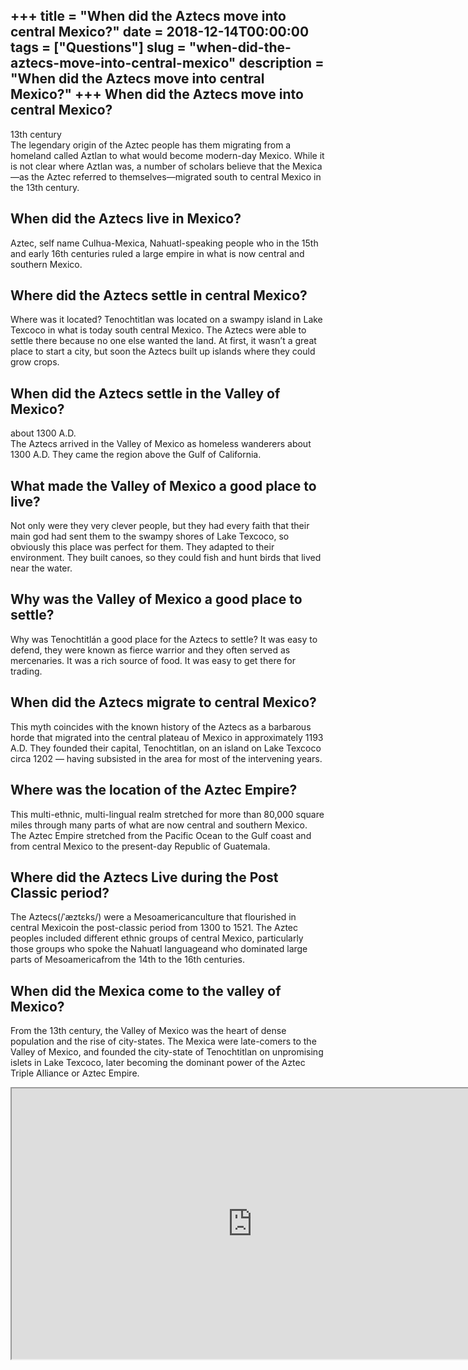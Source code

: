 +++
title = "When did the Aztecs move into central Mexico?"
date = 2018-12-14T00:00:00
tags = ["Questions"]
slug = "when-did-the-aztecs-move-into-central-mexico"
description = "When did the Aztecs move into central Mexico?"
+++
When did the Aztecs move into central Mexico?
---------------------------------------------

13th century  
The legendary origin of the Aztec people has them migrating from a homeland called Aztlan to what would become modern-day Mexico. While it is not clear where Aztlan was, a number of scholars believe that the Mexica—as the Aztec referred to themselves—migrated south to central Mexico in the 13th century.

When did the Aztecs live in Mexico?
-----------------------------------

Aztec, self name Culhua-Mexica, Nahuatl-speaking people who in the 15th and early 16th centuries ruled a large empire in what is now central and southern Mexico.

Where did the Aztecs settle in central Mexico?
----------------------------------------------

Where was it located? Tenochtitlan was located on a swampy island in Lake Texcoco in what is today south central Mexico. The Aztecs were able to settle there because no one else wanted the land. At first, it wasn’t a great place to start a city, but soon the Aztecs built up islands where they could grow crops.

When did the Aztecs settle in the Valley of Mexico?
---------------------------------------------------

about 1300 A.D.  
The Aztecs arrived in the Valley of Mexico as homeless wanderers about 1300 A.D. They came the region above the Gulf of California.

What made the Valley of Mexico a good place to live?
----------------------------------------------------

Not only were they very clever people, but they had every faith that their main god had sent them to the swampy shores of Lake Texcoco, so obviously this place was perfect for them. They adapted to their environment. They built canoes, so they could fish and hunt birds that lived near the water.

Why was the Valley of Mexico a good place to settle?
----------------------------------------------------

Why was Tenochtitlán a good place for the Aztecs to settle? It was easy to defend, they were known as fierce warrior and they often served as mercenaries. It was a rich source of food. It was easy to get there for trading.

When did the Aztecs migrate to central Mexico?
----------------------------------------------

This myth coincides with the known history of the Aztecs as a barbarous horde that migrated into the central plateau of Mexico in approximately 1193 A.D. They founded their capital, Tenochtitlan, on an island on Lake Texcoco circa 1202 — having subsisted in the area for most of the intervening years.

Where was the location of the Aztec Empire?
-------------------------------------------

This multi-ethnic, multi-lingual realm stretched for more than 80,000 square miles through many parts of what are now central and southern Mexico. The Aztec Empire stretched from the Pacific Ocean to the Gulf coast and from central Mexico to the present-day Republic of Guatemala.

Where did the Aztecs Live during the Post Classic period?
---------------------------------------------------------

The Aztecs(/ˈæztɛks/) were a Mesoamericanculture that flourished in central Mexicoin the post-classic period from 1300 to 1521. The Aztec peoples included different ethnic groups of central Mexico, particularly those groups who spoke the Nahuatl languageand who dominated large parts of Mesoamericafrom the 14th to the 16th centuries.

When did the Mexica come to the valley of Mexico?
-------------------------------------------------

From the 13th century, the Valley of Mexico was the heart of dense population and the rise of city-states. The Mexica were late-comers to the Valley of Mexico, and founded the city-state of Tenochtitlan on unpromising islets in Lake Texcoco, later becoming the dominant power of the Aztec Triple Alliance or Aztec Empire.

<iframe allow="accelerometer; autoplay; clipboard-write; encrypted-media; gyroscope; picture-in-picture" allowfullscreen="" class="__youtube_prefs__  epyt-is-override  no-lazyload" data-no-lazy="1" data-origheight="433" data-origwidth="770" data-skipgform_ajax_framebjll="" height="433" id="_ytid_59876" loading="lazy" src="https://www.youtube.com/embed/GY4tnSov_3E?enablejsapi=1&autoplay=0&cc_load_policy=0&cc_lang_pref=&iv_load_policy=1&loop=0&modestbranding=0&rel=1&fs=1&playsinline=0&autohide=2&theme=dark&color=red&controls=1&" title="YouTube player" width="770"></iframe>